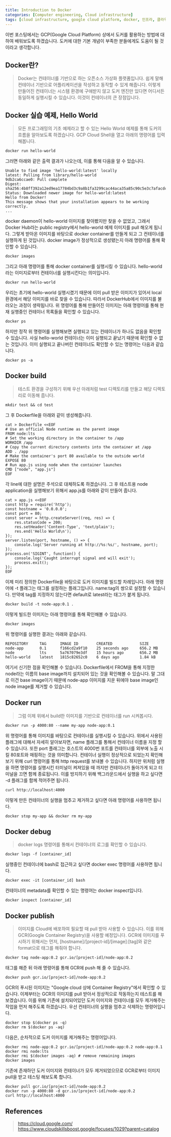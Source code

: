 ```yaml
---
title: Introduction to Docker
categories: [Computer engineering, Cloud infrastructure]
tags: [cloud infrastructure, google cloud platform, docker, 인프라, 클라우드, 구글 클라우드 플랫폼, 도커]
---
```


이번 포스팅에서는 GCP(Google Cloud Platform) 상에서 도커를 활용하는 방법에 대하여 배워보도록 하겠습니다. 도커에 대한 기본 개념이 부족한 분들에게도 도움이 될 것이라고 생각합니다. 

## Docker란?
> Docker는 컨테이너를 기반으로 하는 오픈소스 가상화 플랫폼입니다. 쉽게 말해 컨테이너 기반으로 어플리케이션을 작성하고 동작할 수 있게 해줍니다. 이렇게 만들어진 컨테이너는 시스템 환경에 구애받지 않고 도커 엔진만 있다면 어디서든 동일하게 실행시킬 수 있습니다. 이것이 컨테이너의 큰 장점입니다.

## Docker 실습 예제, Hello World
> 모든 프로그래밍의 기초 예제라고 할 수 있는 Hello World 예제를 통해 도커의 흐름을 알아보도록 하겠습니다. GCP Cloud Shell을 열고 아래의 명령어를 입력해봅니다.
```
docker run hello-world
```
그러면 아래와 같은 출력 결과가 나오는데, 이를 통해 다음을 알 수 있습니다.
```
Unable to find image 'hello-world:latest' locally
latest: Pulling from library/hello-world
9db2ca6ccae0: Pull complete
Digest: sha256:4b8ff392a12ed9ea17784bd3c9a8b1fa3299cac44aca35a85c90c5e3c7afacdc
Status: Downloaded newer image for hello-world:latest
Hello from Docker!
This message shows that your installation appears to be working correctly.
...
```
docker daemon이 hello-world 이미지를 찾아봤지만 찾을 수 없었고, 그래서 Docker Hub라는 public registry에서 hello-world 예제 이미지를 pull 해오게 됩니다. 그렇게 받아온 이미지를 바탕으로 docker container를 만들게 되고 그 컨테이너를 실행하게 된 것입니다. docker image가 정상적으로 생성됐는지 아래 명령어를 통해 확인할 수 있습니다.
```
docker images
```
그리고 아래 명령어를 통해 docker container를 실행시킬 수 있습니다. hello-world 라는 이미지로부터 컨테이너를 실행시킨다는 의미입니다.
```
docker run hello-world
```
우리는 초기에 hello-world 실행시켰기 때문에 이미 pull 받은 이미지가 있어서 local 환경에서 해당 이미지를 바로 찾을 수 있습니다. 따라서 DockerHub에서 이미지를 불러오는 과정이 생략됩니다. 위 명령어를 통해 만들어진 이미지는 아래 명령어를 통해 현재 실행중인 컨테이너 목록들을 확인할 수 있습니다.
```
docker ps
```
하지만 정작 위 명령어를 실행해보면 실행되고 있는 컨테이너가 하나도 없음을 확인할 수 있습니다. 사실 hello-world 컨테이너는 이미 실행되고 끝났기 때문에 확인할 수 없는 것입니다. 이미 실행되고 끝나버린 컨테이너도 확인할 수 있는 명령어는 다음과 같습니다.
```
docker ps -a
```

## Docker build
> 테스트 환경을 구성하기 위해 우선 아래처럼 test 디렉토리를 만들고 해당 디렉토리로 이동해 줍니다.
```
mkdir test && cd test
```
그 후 Dockerfile을 아래와 같이 생성해줍니다.
```
cat > Dockerfile <<EOF
# Use an official Node runtime as the parent image
FROM node:lts
# Set the working directory in the container to /app
WORKDIR /app
# Copy the current directory contents into the container at /app
ADD . /app
# Make the container's port 80 available to the outside world
EXPOSE 80
# Run app.js using node when the container launches
CMD ["node", "app.js"]
EOF
```
각 line에 대한 설명은 주석으로 대체하도록 하겠습니다. 그 후 테스트용 node application을 실행해보기 위해서 app.js를 아래와 같이 만들어 줍니다.
```
cat > app.js <<EOF
const http = require('http');
const hostname = '0.0.0.0';
const port = 80;
const server = http.createServer((req, res) => {
    res.statusCode = 200;
    res.setHeader('Content-Type', 'text/plain');
    res.end('Hello World\n');
});
server.listen(port, hostname, () => {
    console.log('Server running at http://%s:%s/', hostname, port);
});
process.on('SIGINT', function() {
    console.log('Caught interrupt signal and will exit');
    process.exit();
});
EOF
```
이제 미리 정의한 Dockerfile을 바탕으로 도커 이미지를 빌드할 차례입니다. 아래 명령어에 -t 플래그는 태그를 설정하는 플래그입니다. name:tag의 쌍으로 설정할 수 있습니다. 만약에 tag를 지정하지 않는다면 default로 latest라는 태그가 붙게 됩니다.
```
docker build -t node-app:0.1 .
```  
이렇게 빌드한 이미지는 아래 명령어를 통해 확인해볼 수 있습니다.
```
docker images
```
위 명령어를 실행한 결과는 아래와 같습니다.
```
REPOSITORY     TAG      IMAGE ID        CREATED            SIZE
node-app       0.1      f166cd2a9f10    25 seconds ago     656.2 MB
node           lts      5a767079e3df    15 hours ago       656.2 MB
hello-world    latest   1815c82652c0    6 days ago         1.84 kB
```
여기서 신기한 점을 확인해볼 수 있습니다. Dockerfile에서 FROM을 통해 지정한 node라는 이름의 base image까지 설치되어 있는 것을 확인해볼 수 있습니다. 말 그대로 이건 base image이기 때문에 node-app 이미지를 지운 뒤에야 base image인 node image를 제거할 수 있습니다.

## Docker run
> 그럼 이제 위에서 build한 이미지를 기반으로 컨테이너를 run 시켜봅시다.
```
docker run -p 4000:80 --name my-app node-app:0.1
```
위 명령어를 통해 이미지를 바탕으로 컨테이너를 실행시킬 수 있습니다. 위에서 사용된 플래그에 대해서 자세히 알아보자면, name 플래그를 통해서 컨테이너 이름을 지정 할 수 있습니다. 또한 port 플래그는 호스트의 4000번 포트를 컨테이너를 외부에 노출 시킬 80포트와 매핑하는 것을 의미합니다. 컨테이너 실행이 정상적으로 되었는지 확인해보기 위해 curl 명령어를 통해 http request를 보내볼 수 있습니다. 하지만 위처럼 실행을 하면 명령어를 실행시킨 터미널이 켜져있을 때 까지만 컨테이너가 돌아가게 되고 터미널을 끄면 함께 종료됩니다. 이를 방지하기 위해 백그라운드에서 실행을 하고 싶다면 -d 플래그를 함께 적어주면 됩니다.
```
curl http://localhost:4000
``` 
이렇게 만든 컨테이너의 실행을 멈추고 제거하고 싶다면 아래 명령어를 사용하면 됩니다.
```
docker stop my-app && docker rm my-app
```

## Docker debug
> docker logs 명령어를 통해서 컨테이너의 로그를 확인할 수 있습니다.
```
docker logs -f [container_id]
```
실행중인 컨테이너에 bash로 접근하고 싶다면 docker exec 명령어를 사용하면 됩니다.
```
docker exec -it [container_id] bash
```
컨테이너의 metadata를 확인할 수 있는 명령어는 docker inspect입니다.
```
docker inspect [container_id]
```

## Docker publish
> 이미지를 Cloud에 배포하여 필요할 때 pull 받아 사용할 수 있습니다. 이를 위해 GCR(Google Container Registry)을 사용할 예정입니다. GCR에 이미지를 푸시하기 위해서는 먼저, [hostname]/[project-id]/[image]:[tag]와 같은 format으로 태그를 해줘야 합니다.
```
docker tag node-app:0.2 gcr.io/[project-id]/node-app:0.2
```
태그를 해준 뒤 아래 명령어를 통해 GCR에 push 해 줄 수 있습니다.
```
docker push gcr.io/[project-id]/node-app:0.2
```
GCR의 푸시된 이미지는 "Google cloud 상에 Container Registry"에서 확인할 수 있습니다. 이제부터는 GCR의 이미지를 pull 받아서 정상적으로 작동하는지 테스트를 해보겠습니다. 이를 위해 기존에 설치되어있던 도커 이미지와 컨테이너를 모두 제거해주는 작업을 먼저 해주도록 하겠습니다. 우선 컨테이너의 실행을 멈추고 삭제하는 명령어입니다.
```
docker stop $(docker ps -q)
docker rm $(docker ps -aq)
``` 
다음은, 순차적으로 도커 이미지를 제거해주는 명령어입니다.
```
docker rmi node-app:0.2 gcr.io/[project-id]/node-app:0.2 node-app:0.1
docker rmi node:lts
docker rmi $(docker images -aq) # remove remaining images
docker images
```
기존에 존재하던 도커 이미지와 컨테이너가 모두 제거되었으므로 GCR로부터 이미지 pull을 받고 테스팅 해보도록 합니다.
```
docker pull gcr.io/[project-id]/node-app:0.2
docker run -p 4000:80 -d gcr.io/[project-id]/node-app:0.2
curl http://localhost:4000
```

## References
> https://cloud.google.com/  
https://www.cloudskillsboost.google/focuses/1029?parent=catalog
